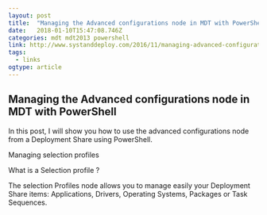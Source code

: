 ```yaml
---
layout: post 
title:  "Managing the Advanced configurations node in MDT with PowerShell - Syst &amp; Deploy " 
date:   2018-01-10T15:47:08.746Z 
categories: mdt mdt2013 powershell
link: http://www.systanddeploy.com/2016/11/managing-advanced-configurations-node.html 
tags:
  - links
ogtype: article 
---
```


## Managing the Advanced configurations node in MDT with PowerShell

In this post, I will show you how to use the advanced configurations node from a Deployment Share using PowerShell.

Managing selection profiles 

What is a Selection profile ?

The selection Profiles node allows you to manage easily your Deployment Share items: Applications, Drivers, Operating Systems, Packages or Task Sequences.